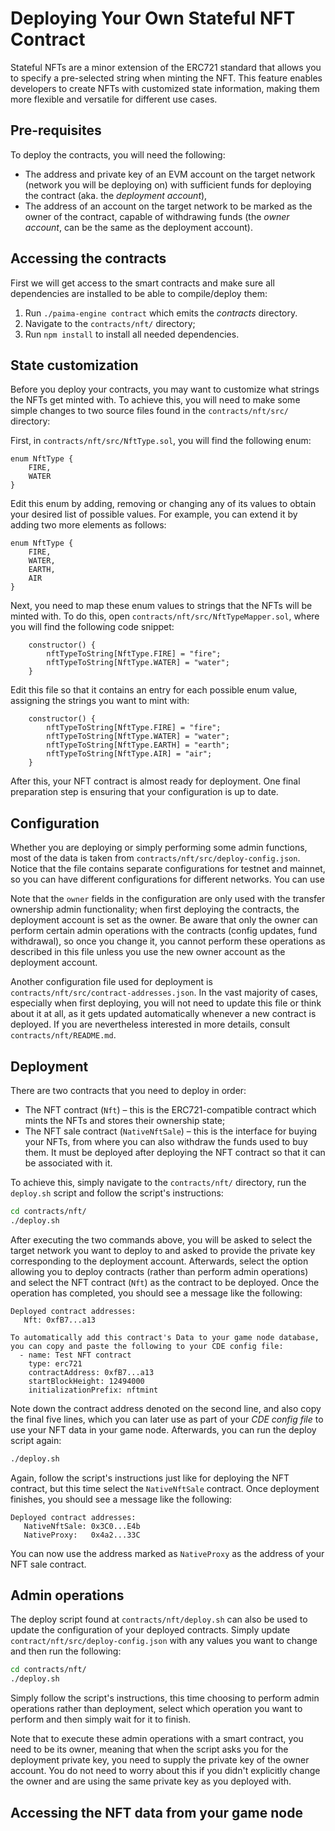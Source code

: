 # Deploying Your Own Stateful NFT Contract

Stateful NFTs are a minor extension of the ERC721 standard that allows you to specify a pre-selected string when minting the NFT. This feature enables developers to create NFTs with customized state information, making them more flexible and versatile for different use cases.

## Pre-requisites

To deploy the contracts, you will need the following:

- The address and private key of an EVM account on the target network (network you will be deploying on) with sufficient funds for deploying the contract (aka. the _deployment account_),
- The address of an account on the target network to be marked as the owner of the contract, capable of withdrawing funds (the _owner account_, can be the same as the deployment account).

## Accessing the contracts

First we will get access to the smart contracts and make sure all dependencies are installed to be able to compile/deploy them:

1. Run `./paima-engine contract` which emits the _contracts_ directory.
2. Navigate to the `contracts/nft/` directory;
3. Run `npm install` to install all needed dependencies.

## State customization

Before you deploy your contracts, you may want to customize what strings the NFTs get minted with. To achieve this, you will need to make some simple changes to two source files found in the `contracts/nft/src/` directory:

First, in `contracts/nft/src/NftType.sol`, you will find the following enum:

```
enum NftType {
    FIRE,
    WATER
}
```

Edit this enum by adding, removing or changing any of its values to obtain your desired list of possible values. For example, you can extend it by adding two more elements as follows:

```
enum NftType {
    FIRE,
    WATER,
    EARTH,
    AIR
}
```

Next, you need to map these enum values to strings that the NFTs will be minted with. To do this, open `contracts/nft/src/NftTypeMapper.sol`, where you will find the following code snippet:

```
    constructor() {
        nftTypeToString[NftType.FIRE] = "fire";
        nftTypeToString[NftType.WATER] = "water";
    }
```

Edit this file so that it contains an entry for each possible enum value, assigning the strings you want to mint with:

```
    constructor() {
        nftTypeToString[NftType.FIRE] = "fire";
        nftTypeToString[NftType.WATER] = "water";
        nftTypeToString[NftType.EARTH] = "earth";
        nftTypeToString[NftType.AIR] = "air";
    }
```

After this, your NFT contract is almost ready for deployment. One final preparation step is ensuring that your configuration is up to date.

## Configuration

Whether you are deploying or simply performing some admin functions, most of the data is taken from `contracts/nft/src/deploy-config.json`. Notice that the file contains separate configurations for testnet and mainnet, so you can have different configurations for different networks. You can use

Note that the `owner` fields in the configuration are only used with the transfer ownership admin functionality; when first deploying the contracts, the deployment account is set as the owner. Be aware that only the owner can perform certain admin operations with the contracts (config updates, fund withdrawal), so once you change it, you cannot perform these operations as described in this file unless you use the new owner account as the deployment account.

Another configuration file used for deployment is `contracts/nft/src/contract-addresses.json`. In the vast majority of cases, especially when first deploying, you will not need to update this file or think about it at all, as it gets updated automatically whenever a new contract is deployed. If you are nevertheless interested in more details, consult `contracts/nft/README.md`.

## Deployment

There are two contracts that you need to deploy in order:

- The NFT contract (`Nft`) &ndash; this is the ERC721-compatible contract which mints the NFTs and stores their ownership state;
- The NFT sale contract (`NativeNftSale`) &ndash; this is the interface for buying your NFTs, from where you can also withdraw the funds used to buy them. It must be deployed after deploying the NFT contract so that it can be associated with it.

To achieve this, simply navigate to the `contracts/nft/` directory, run the `deploy.sh` script and follow the script's instructions:

```sh
cd contracts/nft/
./deploy.sh
```

After executing the two commands above, you will be asked to select the target network you want to deploy to and asked to provide the private key corresponding to the deployment account. Afterwards, select the option allowing you to deploy contracts (rather than perform admin operations) and select the NFT contract (`Nft`) as the contract to be deployed. Once the operation has completed, you should see a message like the following:

```
Deployed contract addresses:
   Nft: 0xfB7...a13

To automatically add this contract's Data to your game node database, you can copy and paste the following to your CDE config file:
  - name: Test NFT contract
    type: erc721
    contractAddress: 0xfB7...a13
    startBlockHeight: 12494000
    initializationPrefix: nftmint
```

Note down the contract address denoted on the second line, and also copy the final five lines, which you can later use as part of your _CDE config file_ to use your NFT data in your game node. Afterwards, you can run the deploy script again:

```sh
./deploy.sh
```

Again, follow the script's instructions just like for deploying the NFT contract, but this time select the `NativeNftSale` contract. Once deployment finishes, you should see a message like the following:

```
Deployed contract addresses:
   NativeNftSale: 0x3C0...E4b
   NativeProxy:   0x4a2...33C
```

You can now use the address marked as `NativeProxy` as the address of your NFT sale contract.

## Admin operations

The deploy script found at `contracts/nft/deploy.sh` can also be used to update the configuration of your deployed contracts. Simply update `contract/nft/src/deploy-config.json` with any values you want to change and then run the following:

```sh
cd contracts/nft/
./deploy.sh
```

Simply follow the script's instructions, this time choosing to perform admin operations rather than deployment, select which operation you want to perform and then simply wait for it to finish.

Note that to execute these admin operations with a smart contract, you need to be its owner, meaning that when the script asks you for the deployment private key, you need to supply the private key of the owner account. You do not need to worry about this if you didn't explicitly change the owner and are using the same private key as you deployed with.

## Accessing the NFT data from your game node
